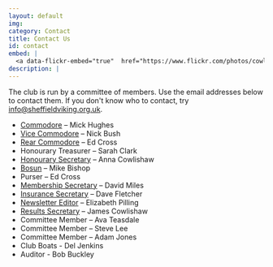 ```yaml
---
layout: default
img:
category: Contact
title: Contact Us
id: contact
embed: |
  <a data-flickr-embed="true"  href="https://www.flickr.com/photos/cowlibob/22265625991/in/pool-sheffieldviking/" title="IMG_0014"><img src="https://farm1.staticflickr.com/565/22265625991_14ed879c1b_z.jpg" width="400" height="225" alt="IMG_0014"></a><script async src="//embedr.flickr.com/assets/client-code.js" charset="utf-8"></script>
description: |
---
```

  The club is run by a committee of members. Use the email addresses below to contact them. If you don't know who to contact, try <a href="mailto:info@sheffieldviking.org.uk">info@sheffieldviking.org.uk</a>.

  <ul>
    <li><a href="mailto:commodore@sheffieldviking.org.uk">Commodore</a> – Mick Hughes</li>
    <li><a href="mailto:vice-commodore@sheffieldviking.org.uk">Vice Commodore</a> – Nick Bush</li>
    <li><a href="mailto:rear-commodore@sheffieldviking.org.uk">Rear Commodore</a> – Ed Cross</li>
    <li>Honourary Treasurer – Sarah Clark</li>
    <li><a href="mailto:secretary@sheffieldviking.org.uk">Honourary Secretary</a> – Anna Cowlishaw</li>
    <li><a href="mailto:bosun@sheffieldviking.org.uk">Bosun</a> – Mike Bishop</li>
    <li>Purser – Ed Cross</li>
    <li><a href="mailto:membership@sheffieldviking.org.uk">Membership Secretary</a> –&nbsp;David Miles</li>
    <li><a href="mailto:insurance@sheffieldviking.org.uk">Insurance Secretary</a> – Dave Fletcher</li>
    <li><a href="mailto:viking@sheffieldviking.org.uk">Newsletter Editor</a> – Elizabeth Pilling</li>
    <li><a href="mailto:results@sheffieldviking.org.uk">Results Secretary</a> – James Cowlishaw</li>
    <li>Committee Member – Ava Teasdale</li>
    <li>Committee Member – Steve Lee</li>
    <li>Committee Member – Adam Jones</li>
    <li>Club Boats - Del Jenkins</li>
    <li>Auditor - Bob Buckley</li>
  </ul>
